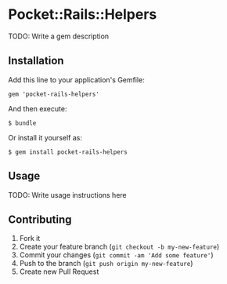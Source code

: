 # Pocket::Rails::Helpers

TODO: Write a gem description

## Installation

Add this line to your application's Gemfile:

    gem 'pocket-rails-helpers'

And then execute:

    $ bundle

Or install it yourself as:

    $ gem install pocket-rails-helpers

## Usage

TODO: Write usage instructions here

## Contributing

1. Fork it
2. Create your feature branch (`git checkout -b my-new-feature`)
3. Commit your changes (`git commit -am 'Add some feature'`)
4. Push to the branch (`git push origin my-new-feature`)
5. Create new Pull Request
